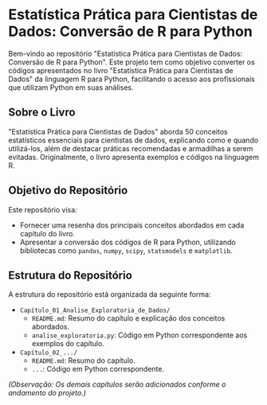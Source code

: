 # Estatística Prática para Cientistas de Dados: Conversão de R para Python

Bem-vindo ao repositório "Estatística Prática para Cientistas de Dados: Conversão de R para Python". Este projeto tem como objetivo converter os códigos apresentados no livro "Estatística Prática para Cientistas de Dados" da linguagem R para Python, facilitando o acesso aos profissionais que utilizam Python em suas análises.

## Sobre o Livro

"Estatística Prática para Cientistas de Dados" aborda 50 conceitos estatísticos essenciais para cientistas de dados, explicando como e quando utilizá-los, além de destacar práticas recomendadas e armadilhas a serem evitadas. Originalmente, o livro apresenta exemplos e códigos na linguagem R.

## Objetivo do Repositório

Este repositório visa:

- Fornecer uma resenha dos principais conceitos abordados em cada capítulo do livro.
- Apresentar a conversão dos códigos de R para Python, utilizando bibliotecas como `pandas`, `numpy`, `scipy`, `statsmodels` e `matplotlib`.

## Estrutura do Repositório

A estrutura do repositório está organizada da seguinte forma:

- `Capítulo_01_Analise_Exploratoria_de_Dados/`
  - `README.md`: Resumo do capítulo e explicação dos conceitos abordados.
  - `analise_exploratoria.py`: Código em Python correspondente aos exemplos do capítulo.
- `Capítulo_02_.../`
  - `README.md`: Resumo do capítulo.
  - `...`: Código em Python correspondente.

*(Observação: Os demais capítulos serão adicionados conforme o andamento do projeto.)*
